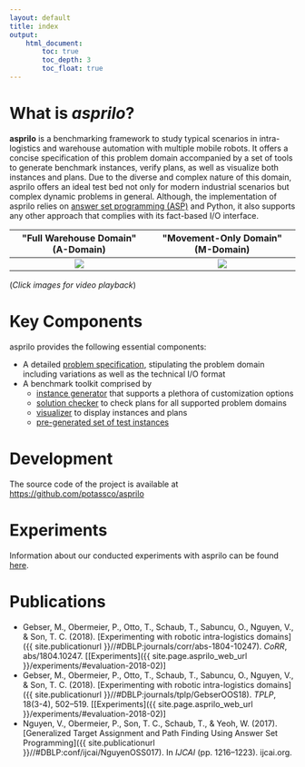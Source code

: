 ```yaml
---
layout: default
title: index
output:
    html_document:
        toc: true
        toc_depth: 3
        toc_float: true
---
```


# What is *asprilo*?

**asprilo** is a benchmarking framework to study typical scenarios in intra-logistics and warehouse
automation with multiple mobile robots. It offers a concise specification of this problem domain
accompanied by a set of tools to generate benchmark instances, verify plans, as well as visualize
both instances and plans. Due to the diverse and complex nature of this domain, asprilo offers an
ideal test bed not only for modern industrial scenarios but complex dynamic problems in
general. Although, the implementation of asprilo relies on [answer set programming
(ASP)](https://en.wikipedia.org/wiki/Answer_set_programming) and Python, it also supports any other
approach that complies with its fact-based I/O interface.

| "Full Warehouse Domain" (A-Domain)  | "Movement-Only Domain" (M-Domain) |
|:-:|:-:|
[![](https://img.youtube.com/vi/ifYKHIvdnjw/0.jpg)](https://www.youtube.com/watch?v=ifYKHIvdnjw) | [![](https://img.youtube.com/vi/GHRwpWzL0j8/0.jpg)](https://www.youtube.com/watch?v=GHRwpWzL0j8)

(*Click images for video playback*)

# Key Components

asprilo provides the following essential components:

-   A detailed [problem specification](specification.md), stipulating the problem domain including variations as well as
    the technical I/O format
-   A benchmark toolkit comprised by
    - [instance generator](generator.md) that supports a plethora of customization options
    - [solution checker](checker.md) to check plans for all supported problem domains
    - [visualizer](visualizer.md) to display instances and plans
    - [pre-generated set of test instances](benchmarkset.md)

# Development

The source code of the project is available at <https://github.com/potassco/asprilo>

# Experiments

Information about our conducted experiments with asprilo can be found [here](experiments.md).

# Publications

- Gebser, M., Obermeier, P., Otto, T., Schaub, T., Sabuncu, O., Nguyen, V., & Son, T. C. (2018). [Experimenting with robotic intra-logistics domains]({{ site.publicationurl }}//#DBLP:journals/corr/abs-1804-10247). *CoRR*, abs/1804.10247. [[Experiments]({{ site.page.asprilo_web_url }}/experiments/#evaluation-2018-02)]
- Gebser, M., Obermeier, P., Otto, T., Schaub, T., Sabuncu, O., Nguyen, V., & Son, T. C. (2018). [Experimenting with robotic intra-logistics domains]({{ site.publicationurl }}//#DBLP:journals/tplp/GebserOOS18). *TPLP*, 18(3-4), 502–519. [[Experiments]({{ site.page.asprilo_web_url }}/experiments/#evaluation-2018-02)]
- Nguyen, V., Obermeier, P., Son, T. C., Schaub, T., & Yeoh, W. (2017). [Generalized Target Assignment and Path Finding Using Answer Set Programming]({{ site.publicationurl }}//#DBLP:conf/ijcai/NguyenOSS017). In *IJCAI* (pp. 1216–1223). ijcai.org.
